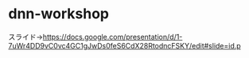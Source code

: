 # dnn-workshop
スライド->https://docs.google.com/presentation/d/1-7uWr4DD9vC0vc4GC1gJwDs0feS6CdX28RtodncFSKY/edit#slide=id.p
